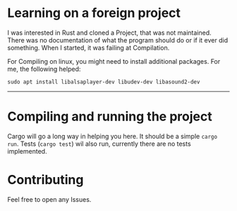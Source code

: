 # Learning on a foreign project
I was interested in Rust and cloned a Project, that was not maintained. There was no documentation of
what the program should do or if it ever did something. When I started, it was failing at Compilation.

For Compiling on linux, you might need to install additional packages. For me, the following helped:

``sudo apt install libalsaplayer-dev libudev-dev libasound2-dev``
___
# Compiling and running the project
Cargo will go a long way in helping you here. It should be a simple ```cargo run```. Tests (``cargo test``) wil also run, currently there are no tests implemented.
# Contributing
Feel free to open any Issues.